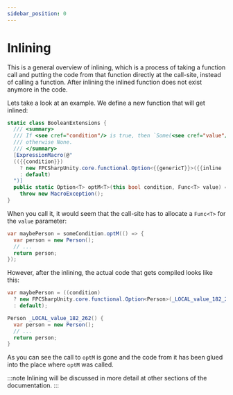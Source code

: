 ```yaml
---
sidebar_position: 0
---
```


# Inlining

This is a general overview of inlining, which is a process of taking a function call and putting the code from that function directly at the call-site, instead of calling a function. After inlining the inlined function does not exist anymore in the code.

Lets take a look at an example. We define a new function that will get inlined:
```cs
static class BooleanExtensions {
  /// <summary>
  /// If <see cref="condition"/> is true, then `Some(<see cref="value"/>())`,
  /// otherwise None.
  /// </summary>
  [ExpressionMacro(@"
  (({{condition}}) 
    ? new FPCSharpUnity.core.functional.Option<{{genericT}}>({{inline 'value'}}) 
    : default)
  ")]
  public static Option<T> optM<T>(this bool condition, Func<T> value) => 
    throw new MacroException();
}
```

When you call it, it would seem that the call-site has to allocate a `Func<T>` for the `value` parameter:
```cs
var maybePerson = someCondition.optM(() => {
  var person = new Person();
  // ...
  return person;
});
```

However, after the inlining, the actual code that gets compiled looks like this:
```cs
var maybePerson = ((condition) 
  ? new FPCSharpUnity.core.functional.Option<Person>(_LOCAL_value_182_262()) 
  : default);

Person _LOCAL_value_182_262() {
  var person = new Person();
  // ...
  return person;
}
```

As you can see the call to `optM` is gone and the code from it has been glued into the place where `optM` was called.

:::note
Inlining will be discussed in more detail at other sections of the documentation.
:::